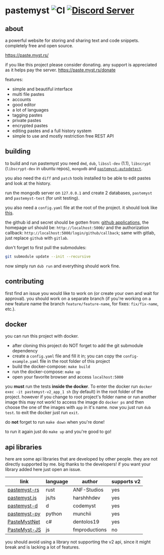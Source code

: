 # pastemyst ![CI](https://github.com/CodeMyst/pastemyst/workflows/CI/badge.svg) [![Discord Server](https://discordapp.com/api/guilds/298510542535000065/widget.png)](https://discord.gg/SdKbcbq)

## about

a powerful website for storing and sharing text and code snippets. completely free and open source.

https://paste.myst.rs/

if you like this project please consider donating. any support is appreciated as it helps pay the server. https://paste.myst.rs/donate

features:
* simple and beautiful interface
* multi file pastes
* accounts
* good editor
* a lot of languages
* tagging pastes
* private pastes
* encrypted pastes
* editing pastes and a full history system
* simple to use and mostly restriction free REST API

## building

to build and run pastemyst you need `dmd`, `dub`, `libssl-dev` (1.1), `libscrypt` (`libscrypt-dev` in ubuntu repos), `mongodb` and [`pastemyst-autodetect`](https://github.com/codemyst/pastemyst-autodetect).

you also need the `diff` and `patch` tools installed to be able to edit pastes and look at the history.

run the mongodb server on `127.0.0.1` and create 2 databases, `pastemyst` and `pastemyst-test` (for unit testing).

you also need a `config.yaml` file at the root of the project. it should look like [this](config-example.yml).

the github id and secret should be gotten from: [github applications](https://github.com/settings/applications), the homepage url should be: `http://localhost:5000/` and the authorization callback: `http://localhost:5000/login/github/callback`; same with gitlab, just replace `github` with `gitlab`.

don't forget to first pull the submodules:
```sh
git submodule update --init --recursive
```

now simply run `dub run` and everything should work fine.

## contributing

first find an issue you would like to work on (or create your own and wait for approval). you should work on a separate branch (if you're working on a new feature name the branch `feature/feature-name`, for fixes: `fix/fix-name`, etc.).

## docker

you can run this project with docker.
 * after cloning this project do NOT forget to add the git submodule dependency
 * create a `config.yaml` file and fill it in; you can copy the `config-example.yaml` file in the root folder of this project
 * build the docker-compose: `make build`
 * run the docker-compose: `make up`
 * open your favorite browser and access `localhost:5000`

you **must** run the tests **inside the docker**. To enter the docker run `docker exec -it pastemyst-v2_app_1 sh` (by default) in the root folder of the project. however if you change to root project's folder name or run another image this may not work! to access the image do `docker ps` and then choose the one of the images with `app` in it's name. now you just run `dub test`. to exit the docker just run `exit`.

do **not** forget to run `make down` when you're done!

to run it again just do `make up` and you're good to go!

## api libraries

here are some api libraries that are developed by other people. they are not directly supported by me. big thanks to the developers! if you want your library added here just open an issue.

| link                                                                | language | author        | supports v2 |
|---------------------------------------------------------------------|----------|---------------|-------------|
| [pastemyst-rs](https://github.com/ANF/pastemyst-rs)                 | rust     | ANF-Studios   | yes         |
| [pastemyst.js](https://github.com/harshhhdev/pastemyst.js)          | js/ts    | harshhhdev    | yes         |
| [pastemyst-d](https://github.com/CodeMyst/pastemyst-d)              | d        | codemyst      | yes         |
| [pastemyst-py](https://github.com/Dmunch04/pastemyst-py)            | python   | munchii       | yes         |
| [PasteMystNet](https://github.com/dentolos19/PasteMystNet)          | c#       | dentolos19    | yes         |
| [PasteMyst-JS](https://github.com/FleshMobProductions/PasteMyst-JS) | js       | fmproductions | no          |

you should avoid using a library not supporting the v2 api, since it might break and is lacking a lot of features.
